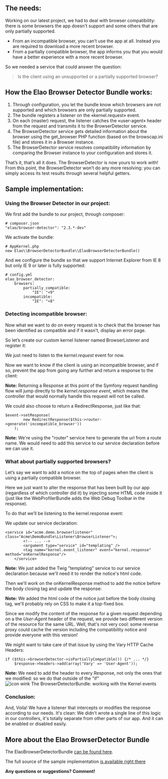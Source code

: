 ## The needs:

Working on our latest project, we had to deal with browser compatibility: there is some browsers the app doesn't support and some others that are only partially supported.

*   From an incompatible browser, you can’t use the app at all. Instead you are required to download a more recent browser.
*   From a partially compatible browser, the app informs you that you would have a better experience with a more recent browser.

So we needed a service that could answer the question:

> Is the client using an unsupported or a partially supported browser?

## How the Elao Browser Detector Bundle works:

1.  Through configuration, you let the bundle know which browsers are not supported and which browsers are only partially supported.
2.  The bundle registers a listener on the «kernel.request» event.
3.  On each (master) request, the listener catches the «user-agent» header from the request and transmits it to the BrowserDetector service.
4.  The BrowserDetector service gets detailed information about the browser using the get_browser PHP function (based on the browscap.ini file) and stores it in a Browser instance.
5.  The BrowserDetector service resolves compatibility information by comparing the Browser instance to your configuration and stores it.

That’s it, that’s all it does. The BrowserDetector is now yours to work with! From this point, the BrowserDetector won’t do any more resolving: you can simply access its test results through several helpful getters.

## Sample implementation:

### Using the Browser Detector in our project:

We first add the bundle to our project, through composer:

```
# composer.json
"elao/browser-detector": "2.3.*-dev"
```

We activate the bundle:

```
# AppKernel.php
new Elao\\BrowserDetectorBundle\\ElaoBrowserDetectorBundle()
```

And we configure the bundle so that we support Internet Explorer from IE 8 but only IE 9 or later is fully supported:

```
# config.yml
elao_browser_detector:
    browsers:
        partially_compatible:
            "IE": "<9"
        incompatible:
            "IE": "<8"
```

### Detecting incompatible browser:

Now what we want to do on every request is to check that the browser has been identified as compatible and if it wasn't, display an error page.

So let’s create our custom kernel listener named BrowserListener and register it:

We just need to listen to the *kernel.request* event for now.

Now we want to know if the client is using an incompatible browser, and if so, prevent the app from going any further and return a response to the client:

**Note:** Returning a Response at this point of the Symfony request handling flow will jump directly to the *kernel.response event*, which means the controller that would normally handle this request will not be called.

We could also choose to return a RedirectResponse, just like that:

```
$event->setResponse(
        new RedirectResponse($this->router->generate('incompatible_browser'))
    );
```

**Note:** We're using the "router" service here to generate the url from a route name. We would need to add this service to our service declaration before we can use it.

### What about partially supported browsers?

Let’s say we want to add a notice on the top of pages when the client is using a partially compatible browser.

Here we just want to alter the response that has been built by our app (regardless of which controller did it) by injecting some HTML code inside it (just like the WebProfilerBundle adds the Web Debug Toolbar in the response).

To do that we’ll be listening to the kernel.response event:

We update our service declaration:

```
<service id="acme.demo.browserlistener" class="Acme\DemoBundle\Listener\BrowserListener">;
        <!-- ... -->
        <argument type="service" id="templating" />
        <tag name="kernel.event_listener" event="kernel.response" method="onKernelResponse"/>
    </service>
```

**Note:** We just added the Twig "templating" service to our service declaration because we'll need it to render the notice's html code.

Then we'll work on the onKernelResponse method to add the notice before the body closing tag and update the response:

**Note:** We added the html code of the notice just before the body closing tag, we'll probably rely on CSS to make it a top-fixed box.

Since we modify the content of the response for a given request depending on a the *User-Agent* header of the request, we provide two different version of the resource for the same URL. Well, that's not very cool: some reverse proxy could cache the version including the compatibility notice and provide everyone with this version!

We might want to take care of that issue by using the Vary HTTP Cache Headers:

```
if ($this->browserDetector->isPartiallyCompatible()) {/* ... */}
    $response->headers->add(array('Vary' => 'User-Agent'));
```

**Note:** We need to add the header to every Response, not only the ones that we modified: so we do that outside of the "if" <img src="/wp-includes/images/smilies/icon_wink.gif" alt="icon wink The BrowserDetectorBundle: working with the Kernel events" class="wp-smiley" title="The BrowserDetectorBundle: working with the Kernel events" />

### Conclusion:

And, Voila! We have a listener that intercepts or modifies the response according to our needs. It's clean: We didn't wrote a single line of this logic in our controllers, it's totally separate from other parts of our app. And it can be enabled or disabled easily.

## More about the Elao BrowserDetector Bundle

The ElaoBrowserDetectorBundle <a href="http://github.com/Elao/ElaoBrowserDetectorBundle" target="_blank">can be found here</a>.

The full source of the sample implementation <a href="https://gist.github.com/Tom32i/80843019f42a2e710356" target="_blank">is available right there</a>

<label for="comment"><strong>Any questions or suggestions? Comment!</strong></label>